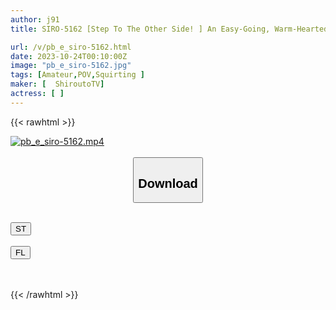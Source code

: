 ```yaml
---
author: j91
title: SIRO-5162 [Step To The Other Side! ] An Easy-Going, Warm-Hearted Female College Student’s First Vaginal Orgasm Experience! ! Once You Cum, You Will Have Endless Orgasms! Shake Your Body And Cum! [First Shoot] AV Application Online → AV Experience Shooting 2051 (Haruno Ando)

url: /v/pb_e_siro-5162.html
date: 2023-10-24T00:10:00Z
image: "pb_e_siro-5162.jpg"
tags: [Amateur,POV,Squirting ]
maker: [  ShiroutoTV]
actress: [ ]
---
```



{{< rawhtml >}}

<div class="video" data-videoid="7PVWZW3WXLTo8b">
    <a href="javascript:;">
        <img src="https://my.j91.asia/v/pb_e_siro-5162.jpg" width="WIDTH" height="HEIGHT" alt="pb_e_siro-5162.mp4" loading="lazy">
    </a>
</div>

<script type="text/javascript" src="https://j91.asia/asset/on-demand-st.js"></script>

<br>
  <link rel="stylesheet" href="https://j91.asia/asset/bs5.css">
  
  <center>
  <button class="btn btn-primary" type="button" data-bs-toggle="collapse" data-bs-target=".multi-collapse" aria-expanded="false" aria-controls="multiCollapseExample1 multiCollapseExample2"><h2>Download</h2></button></center>
</p>
<div class="row">
  <div class="col">
    <div class="collapse multi-collapse" id="multiCollapseExample1">
      <div class="card card-body">
	      	      <br>
<div class="buttons">  
<a href="https://streamtape.to/v/7PVWZW3WXLTo8b"><button class="btn-hover color-3"><i class="fa fa-download"></i> ST</button></a></div>
    </div>
  </div>
</div>
  <div class="col">
    <div class="collapse multi-collapse" id="multiCollapseExample2">
      <div class="card card-body">
	      <br>
<div class="buttons">
    <a href="https://filelions.online/f/qgbwbdp441z5"><button class="btn-hover color-9"><i class="fa fa-download"></i> FL</button></a></div>
<br><br>
      </div>
    </div>
  </div>
</div>

{{< /rawhtml >}}
